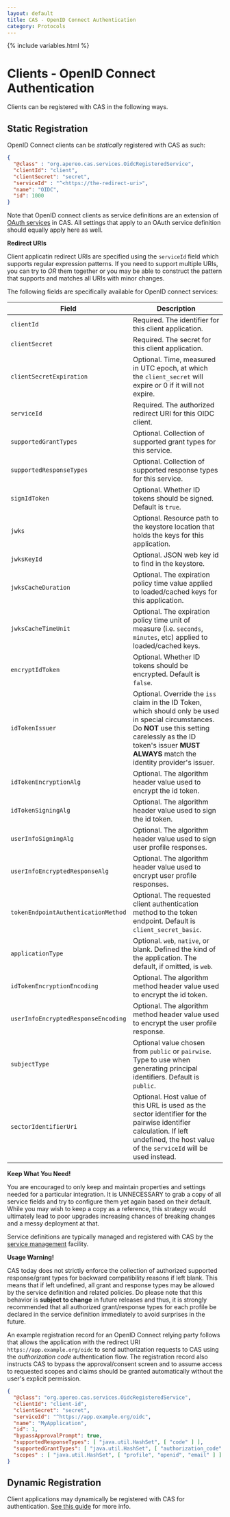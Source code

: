 ```yaml
---
layout: default
title: CAS - OpenID Connect Authentication
category: Protocols
---
```

{% include variables.html %}

# Clients - OpenID Connect Authentication

Clients can be registered with CAS in the following ways.

## Static Registration 

OpenID Connect clients can be *statically* registered with CAS as such:

```json
{
  "@class" : "org.apereo.cas.services.OidcRegisteredService",
  "clientId": "client",
  "clientSecret": "secret",
  "serviceId" : "^<https://the-redirect-uri>",
  "name": "OIDC",
  "id": 1000
}
```

Note that OpenID connect clients as service definitions are an 
extension of [OAuth services](OAuth-Authentication-Clients.html) in CAS. All settings 
that apply to an OAuth service definition should equally apply here as well. 

<div class="alert alert-info"><strong>Redirect URIs</strong><p>Client applicatin redirect URIs are specified
using the <code>serviceId</code> field which supports regular expression patterns. If you need to support multiple URIs, you can
try to <i>OR</i> them together or you may be able to construct the pattern that supports and matches all URIs with minor changes.</p></div>

The following fields are specifically available for OpenID connect services:

| Field                               | Description                                                                                                                                                                                                                   |
|-------------------------------------|-------------------------------------------------------------------------------------------------------------------------------------------------------------------------------------------------------------------------------|
| `clientId`                          | Required. The identifier for this client application.                                                                                                                                                                         |
| `clientSecret`                      | Required. The secret for this client application.                                                                                                                                                                             |
| `clientSecretExpiration`            | Optional. Time, measured in UTC epoch, at which the `client_secret` will expire or 0 if it will not expire.                                                                                                                   |
| `serviceId`                         | Required. The authorized redirect URI for this OIDC client.                                                                                                                                                                   |
| `supportedGrantTypes`               | Optional. Collection of supported grant types for this service.                                                                                                                                                               |
| `supportedResponseTypes`            | Optional. Collection of supported response types for this service.                                                                                                                                                            |
| `signIdToken`                       | Optional. Whether ID tokens should be signed. Default is `true`.                                                                                                                                                              |
| `jwks`                              | Optional. Resource path to the keystore location that holds the keys for this application.                                                                                                                                    |
| `jwksKeyId`                         | Optional. JSON web key id to find in the keystore.                                                                                                                                                                            |
| `jwksCacheDuration`                 | Optional. The expiration policy time value applied to loaded/cached keys for this application.                                                                                                                                |
| `jwksCacheTimeUnit`                 | Optional. The expiration policy time unit of measure (i.e. `seconds`, `minutes`, etc) applied to loaded/cached keys.                                                                                                          |
| `encryptIdToken`                    | Optional. Whether ID tokens should be encrypted. Default is `false`.                                                                                                                                                          |
| `idTokenIssuer`                     | Optional. Override the `iss` claim in the ID Token, which should only be used in special circumstances. Do **NOT** use this setting carelessly as the ID token's issuer **MUST ALWAYS** match the identity provider's issuer. |
| `idTokenEncryptionAlg`              | Optional. The algorithm header value used to encrypt the id token.                                                                                                                                                            |
| `idTokenSigningAlg`                 | Optional. The algorithm header value used to sign the id token.                                                                                                                                                               |
| `userInfoSigningAlg`                | Optional. The algorithm header value used to sign user profile responses.                                                                                                                                                     |
| `userInfoEncryptedResponseAlg`      | Optional. The algorithm header value used to encrypt user profile responses.                                                                                                                                                  |
| `tokenEndpointAuthenticationMethod` | Optional. The requested client authentication method to the token endpoint. Default is `client_secret_basic`.                                                                                                                 |
| `applicationType`                   | Optional. `web`, `native`, or blank. Defined the kind of the application. The default, if omitted, is `web`.                                                                                                                  |
| `idTokenEncryptionEncoding`         | Optional. The algorithm method header value used to encrypt the id token.                                                                                                                                                     |
| `userInfoEncryptedResponseEncoding` | Optional. The algorithm method header value used to encrypt the user profile response.                                                                                                                                        |
| `subjectType`                       | Optional value chosen from `public` or `pairwise`. Type to use when generating principal identifiers. Default is `public`.                                                                                                    |
| `sectorIdentifierUri`               | Optional. Host value of this URL is used as the sector identifier for the pairwise identifier calculation. If left undefined, the host value of the `serviceId` will be used instead.                                         |

<div class="alert alert-info"><strong>Keep What You Need!</strong><p>You are encouraged to 
only keep and maintain properties and settings needed for a 
particular integration. It is UNNECESSARY to grab a copy of all service fields and try to 
configure them yet again based on their default. While 
you may wish to keep a copy as a reference, this strategy would ultimately lead to poor 
upgrades increasing chances of breaking changes and a messy 
deployment at that.</p></div>

Service definitions are typically managed and registered 
with CAS by the [service management](../services/Service-Management.html) facility.

<div class="alert alert-warning"><strong>Usage Warning!</strong><p>CAS today does not strictly 
enforce the collection of authorized supported response/grant types for backward compatibility reasons if left blank. This means that if left 
undefined, all grant and response types may be allowed by the service definition and related policies. Do please note that this behavior 
is <strong>subject to change</strong> in future releases and thus, it is strongly recommended that all authorized grant/response types for 
each profile be declared in the service definition immediately to avoid surprises in the future.</p></div>

An example registration record for an OpenID Connect relying party follows that allows the application with the redirect URI `https://app.example.org/oidc`
to send authorization requests to CAS using the *authorization code* authentication flow. The registration record also instructs CAS to bypass the 
approval/consent screen and to assume access to requested scopes and claims should be granted automatically without the user's explicit permission.

```json
{
  "@class": "org.apereo.cas.services.OidcRegisteredService",
  "clientId": "client-id",
  "clientSecret": "secret",
  "serviceId": "^https://app.example.org/oidc",
  "name": "MyApplication",
  "id": 1,
  "bypassApprovalPrompt": true,
  "supportedResponseTypes": [ "java.util.HashSet", [ "code" ] ],
  "supportedGrantTypes": [ "java.util.HashSet", [ "authorization_code" ] ],
  "scopes" : [ "java.util.HashSet", [ "profile", "openid", "email" ] ]
}
```

## Dynamic Registration

Client applications may dynamically be registered with CAS
for authentication. [See this guide](OIDC-Authentication-Dynamic-Registration.html) for more info.
